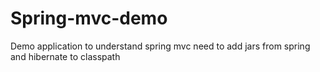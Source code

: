 # Spring-mvc-demo
Demo application to understand spring mvc need to add jars from spring and hibernate to classpath
